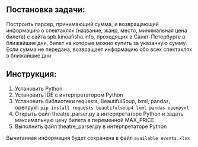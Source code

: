 ## **Постановка задачи:**

Построить парсер, принимающий сумма, и возвращающий информацию о спектаклях (название, жанр, место, минимальная цена билета) с сайта spb.kinoafisha.info, проходящих в Санкт-Петербурге в ближайшие дни, билет на которые можно купить за указанную сумму. Если сумма не передана, возвращает информацию обо всех спектаклях в ближайшие дни.

## **Инструкция:**

1. Установить Python
2. Установить IDE c интерпретатором Python
3. Установить библиотеки requests, BeautifulSoup, lxml, pandas, openpyxl: `pip install requests beautifulsoup4 lxml pandas openpyxl`
4. Открыть файл theatre_parser.py в интерпретаторе Python и задать максимальную цену билета в переменной MAX_PRICE
5. Выполнить файл theatre_parser.py в интерпретаторе Python

Вычитанная информация будет сохранена в файл `available events.xlsx`

